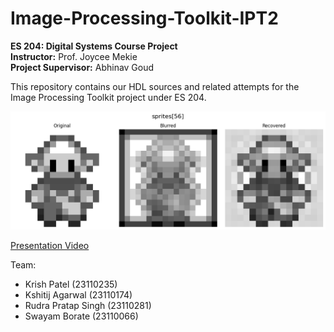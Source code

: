 # Image-Processing-Toolkit-IPT2

**ES 204: Digital Systems Course Project** </br>
**Instructor:** Prof. Joycee Mekie</br>
**Project Supervisor:** Abhinav Goud</br>


This repository contains our HDL sources and related attempts for the Image Processing Toolkit project under ES 204.

![Final Image](results/results.png)

[Presentation Video](https://iitgnacin-my.sharepoint.com/:v:/g/personal/23110235_iitgn_ac_in/EeJDMtfDzz5BoWzdD0xFGr0BaWJ4S9Mznzy35i6VOBUMnQ?e=29h3d7)

Team:</br>
- Krish Patel (23110235)</br>
- Kshitij Agarwal (23110174)</br>
- Rudra Pratap Singh (23110281)</br>
- Swayam Borate (23110066)
